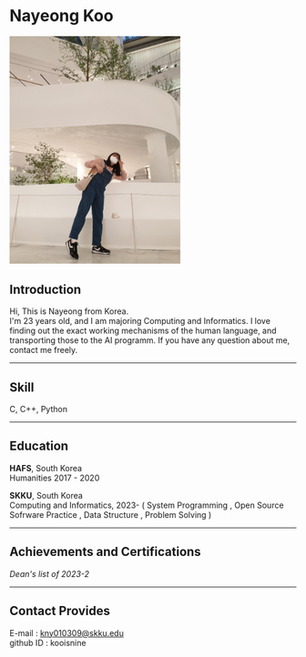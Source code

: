 # Nayeong Koo

<img src = "./selfie_.jpg" width = "300px" hegith = "400px" title = "cat"/>


## Introduction
Hi, This is Nayeong from Korea. \
I'm 23 years old, and I am majoring Computing and Informatics. 
I love finding out the exact working mechanisms of the human language, and transporting those to the AI programm.
If you have any question about me, contact me freely.

---

## Skill
C, C++, Python

---

## Education
**HAFS**, South Korea\
Humanities 2017 - 2020


**SKKU**, South Korea\
Computing and Informatics, 2023-
( System Programming , Open Source Sofrware Practice , Data Structure , Problem Solving )

---

## Achievements and Certifications
_Dean's list of 2023-2_

---

## Contact Provides
E-mail : kny010309@skku.edu\
github ID : kooisnine
